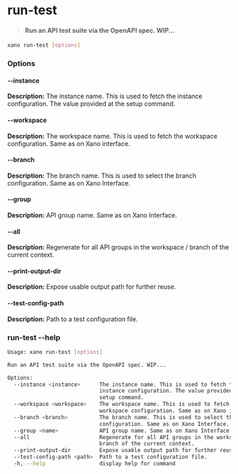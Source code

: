 # run-test
> #### Run an API test suite via the OpenAPI spec. WIP...

```sh
xano run-test [options]
```
### Options

#### --instance <instance>
**Description:** The instance name. This is used to fetch the instance configuration. The value provided at the setup command.
#### --workspace <workspace>
**Description:** The workspace name. This is used to fetch the workspace configuration. Same as on Xano interface.
#### --branch <branch>
**Description:** The branch name. This is used to select the branch configuration. Same as on Xano Interface.
#### --group <name>
**Description:** API group name. Same as on Xano Interface.
#### --all
**Description:** Regenerate for all API groups in the workspace / branch of the current context.
#### --print-output-dir
**Description:** Expose usable output path for further reuse.
#### --test-config-path <path>
**Description:** Path to a test configuration file.

### run-test --help
```sh
Usage: xano run-test [options]

Run an API test suite via the OpenAPI spec. WIP...

Options:
  --instance <instance>      The instance name. This is used to fetch the
                             instance configuration. The value provided at the
                             setup command.
  --workspace <workspace>    The workspace name. This is used to fetch the
                             workspace configuration. Same as on Xano interface.
  --branch <branch>          The branch name. This is used to select the branch
                             configuration. Same as on Xano Interface.
  --group <name>             API group name. Same as on Xano Interface.
  --all                      Regenerate for all API groups in the workspace /
                             branch of the current context.
  --print-output-dir         Expose usable output path for further reuse.
  --test-config-path <path>  Path to a test configuration file.
  -h, --help                 display help for command
```